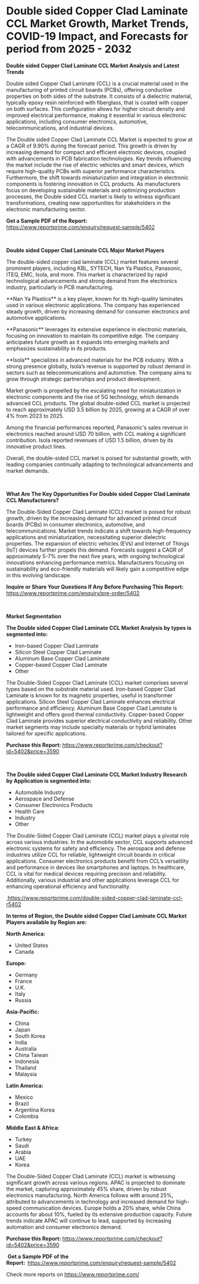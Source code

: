 <p><h1>Double sided Copper Clad Laminate CCL Market Growth, Market Trends, COVID-19 Impact, and Forecasts for period from 2025 - 2032</h1></p><p><strong>Double sided Copper Clad Laminate CCL Market Analysis and Latest Trends</strong></p>
<p><p>Double sided Copper Clad Laminate (CCL) is a crucial material used in the manufacturing of printed circuit boards (PCBs), offering conductive properties on both sides of the substrate. It consists of a dielectric material, typically epoxy resin reinforced with fiberglass, that is coated with copper on both surfaces. This configuration allows for higher circuit density and improved electrical performance, making it essential in various electronic applications, including consumer electronics, automotive, telecommunications, and industrial devices.</p><p>The Double sided Copper Clad Laminate CCL Market is expected to grow at a CAGR of 9.90% during the forecast period. This growth is driven by increasing demand for compact and efficient electronic devices, coupled with advancements in PCB fabrication technologies. Key trends influencing the market include the rise of electric vehicles and smart devices, which require high-quality PCBs with superior performance characteristics. Furthermore, the shift towards miniaturization and integration in electronic components is fostering innovation in CCL products. As manufacturers focus on developing sustainable materials and optimizing production processes, the Double sided CCL market is likely to witness significant transformations, creating new opportunities for stakeholders in the electronic manufacturing sector.</p></p>
<p><strong>Get a Sample PDF of the Report:&nbsp;</strong> <a href="https://www.reportprime.com/enquiry/request-sample/5402?utm_campaign=3293&utm_medium=2&utm_source=Github&utm_content=ia&utm_term=19032025&utm_id=double-sided-copper-clad-laminate-ccl">https://www.reportprime.com/enquiry/request-sample/5402</a></p>
<p>&nbsp;</p>
<p><strong>Double sided Copper Clad Laminate CCL Major Market Players</strong></p>
<p><p>The double-sided copper clad laminate (CCL) market features several prominent players, including KBL, SYTECH, Nan Ya Plastics, Panasonic, ITEQ, EMC, Isola, and more. This market is characterized by rapid technological advancements and strong demand from the electronics industry, particularly in PCB manufacturing.</p><p>**Nan Ya Plastics** is a key player, known for its high-quality laminates used in various electronic applications. The company has experienced steady growth, driven by increasing demand for consumer electronics and automotive applications. </p><p>**Panasonic** leverages its extensive experience in electronic materials, focusing on innovation to maintain its competitive edge. The company anticipates future growth as it expands into emerging markets and emphasizes sustainability in its products.</p><p>**Isola** specializes in advanced materials for the PCB industry. With a strong presence globally, Isola’s revenue is supported by robust demand in sectors such as telecommunications and automotive. The company aims to grow through strategic partnerships and product development.</p><p>Market growth is propelled by the escalating need for miniaturization in electronic components and the rise of 5G technology, which demands advanced CCL products. The global double-sided CCL market is projected to reach approximately USD 3.5 billion by 2025, growing at a CAGR of over 4% from 2023 to 2025.</p><p>Among the financial performances reported, Panasonic's sales revenue in electronics reached around USD 70 billion, with CCL making a significant contribution. Isola reported revenues of USD 1.5 billion, driven by its innovative product lines. </p><p>Overall, the double-sided CCL market is poised for substantial growth, with leading companies continually adapting to technological advancements and market demands.</p></p>
<p>&nbsp;</p>
<p><strong>What Are The Key Opportunities For Double sided Copper Clad Laminate CCL Manufacturers?</strong></p>
<p><p>The Double-Sided Copper Clad Laminate (CCL) market is poised for robust growth, driven by the increasing demand for advanced printed circuit boards (PCBs) in consumer electronics, automotive, and telecommunications. Market trends indicate a shift towards high-frequency applications and miniaturization, necessitating superior dielectric properties. The expansion of electric vehicles (EVs) and Internet of Things (IoT) devices further propels this demand. Forecasts suggest a CAGR of approximately 5-7% over the next five years, with ongoing technological innovations enhancing performance metrics. Manufacturers focusing on sustainability and eco-friendly materials will likely gain a competitive edge in this evolving landscape.</p></p>
<p><strong>Inquire or Share Your Questions If Any Before Purchasing This Report:</strong> <a href="https://www.reportprime.com/enquiry/pre-order/5402?utm_campaign=3293&utm_medium=2&utm_source=Github&utm_content=ia&utm_term=19032025&utm_id=double-sided-copper-clad-laminate-ccl">https://www.reportprime.com/enquiry/pre-order/5402</a></p>
<p>&nbsp;</p>
<p><strong>Market Segmentation</strong></p>
<p><strong>The Double sided Copper Clad Laminate CCL Market Analysis by types is segmented into:</strong></p>
<p><ul><li>Iron-based Copper Clad Laminate</li><li>Silicon Steel Copper Clad Laminate</li><li>Aluminum Base Copper Clad Laminate</li><li>Copper-based Copper Clad Laminate</li><li>Other</li></ul></p>
<p><p>The Double-Sided Copper Clad Laminate (CCL) market comprises several types based on the substrate material used. Iron-based Copper Clad Laminate is known for its magnetic properties, useful in transformer applications. Silicon Steel Copper Clad Laminate enhances electrical performance and efficiency. Aluminum Base Copper Clad Laminate is lightweight and offers good thermal conductivity. Copper-based Copper Clad Laminate provides superior electrical conductivity and reliability. Other market segments may include specialty materials or hybrid laminates tailored for specific applications.</p></p>
<p><strong>Purchase this Report:&nbsp;</strong><a href="https://www.reportprime.com/checkout?id=5402&price=3590&utm_campaign=3293&utm_medium=2&utm_source=Github&utm_content=ia&utm_term=19032025&utm_id=double-sided-copper-clad-laminate-ccl">https://www.reportprime.com/checkout?id=5402&price=3590</a></p>
<p>&nbsp;</p>
<p><strong>The Double sided Copper Clad Laminate CCL Market Industry Research by Application is segmented into:</strong></p>
<p><ul><li>Automobile Industry</li><li>Aerospace and Defense</li><li>Consumer Electronics Products</li><li>Health Care</li><li>Industry</li><li>Other</li></ul></p>
<p><p>The Double-Sided Copper Clad Laminate (CCL) market plays a pivotal role across various industries. In the automobile sector, CCL supports advanced electronic systems for safety and efficiency. The aerospace and defense industries utilize CCL for reliable, lightweight circuit boards in critical applications. Consumer electronics products benefit from CCL’s versatility and performance in devices like smartphones and laptops. In healthcare, CCL is vital for medical devices requiring precision and reliability. Additionally, various industrial and other applications leverage CCL for enhancing operational efficiency and functionality.</p></p>
<p><a href="https://www.reportprime.com/double-sided-copper-clad-laminate-ccl-r5402?utm_campaign=3293&utm_medium=2&utm_source=Github&utm_content=ia&utm_term=19032025&utm_id=double-sided-copper-clad-laminate-ccl">&nbsp;https://www.reportprime.com/double-sided-copper-clad-laminate-ccl-r5402</a></p>
<p><strong>In terms of Region, the Double sided Copper Clad Laminate CCL Market Players available by Region are:</strong></p>
<p>
    <p> <strong> North America: </strong>
        <ul>
            <li>United States</li>
            <li>Canada</li>
        </ul>
        </p> 
    <p> <strong> Europe: </strong>
        <ul>
            <li>Germany</li>
            <li>France</li>
            <li>U.K.</li>
            <li>Italy</li>
            <li>Russia</li>
        </ul>
        </p> 
    <p> <strong> Asia-Pacific: </strong>
        <ul>
            <li>China</li>
            <li>Japan</li>
            <li>South Korea</li>
            <li>India</li>
            <li>Australia</li>
            <li>China Taiwan</li>
            <li>Indonesia</li>
            <li>Thailand</li>
            <li>Malaysia</li>
        </ul>
        </p> 
    <p> <strong> Latin America: </strong>
        <ul>
            <li>Mexico</li>
            <li>Brazil</li>
            <li>Argentina Korea</li>
            <li>Colombia</li>
        </ul>
        </p> 
    <p> <strong> Middle East & Africa: </strong>
        <ul>
            <li>Turkey</li>
            <li>Saudi</li>
            <li>Arabia</li>
            <li>UAE</li>
            <li>Korea</li>
        </ul>
    </p>
    </p>
<p><p>The Double-Sided Copper Clad Laminate (CCL) market is witnessing significant growth across various regions. APAC is projected to dominate the market, capturing approximately 45% share, driven by robust electronics manufacturing. North America follows with around 25%, attributed to advancements in technology and increased demand for high-speed communication devices. Europe holds a 20% share, while China accounts for about 10%, fueled by its extensive production capacity. Future trends indicate APAC will continue to lead, supported by increasing automation and consumer electronics demand.</p></p>
<p><strong>Purchase this Report: </strong><a href="https://www.reportprime.com/checkout?id=5402&price=3590&utm_campaign=3293&utm_medium=2&utm_source=Github&utm_content=ia&utm_term=19032025&utm_id=double-sided-copper-clad-laminate-ccl">https://www.reportprime.com/checkout?id=5402&price=3590</a></p>
<p>&nbsp;<strong>Get a Sample PDF of the Report:&nbsp;&nbsp;</strong><a href="https://www.reportprime.com/enquiry/request-sample/5402?utm_campaign=3293&utm_medium=2&utm_source=Github&utm_content=ia&utm_term=19032025&utm_id=double-sided-copper-clad-laminate-ccl">https://www.reportprime.com/enquiry/request-sample/5402</a></p>
<p><strong></strong></p>
<p>Check more reports on <a href="https://www.reportprime.com/?utm_campaign=3293&utm_medium=2&utm_source=Github&utm_content=ia&utm_term=19032025&utm_id=double-sided-copper-clad-laminate-ccl">https://www.reportprime.com/</a></p>